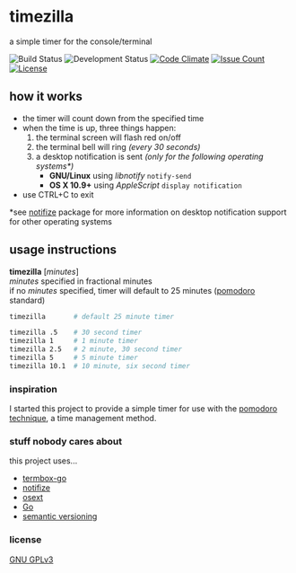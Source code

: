 # timezilla

a simple timer for the console/terminal

![Build Status](https://img.shields.io/travis/ctcpip/timezilla.svg)
![Development Status](https://img.shields.io/badge/development%20status-pre--alpha-red.svg)
[![Code Climate](https://img.shields.io/codeclimate/github/ctcpip/timezilla.svg)](https://codeclimate.com/github/ctcpip/timezilla)
[![Issue Count](https://img.shields.io/codeclimate/issues/github/ctcpip/timezilla.svg)](https://codeclimate.com/github/ctcpip/timezilla/issues)
[![License](https://img.shields.io/badge/license-GNU%20GPLv3-blue.svg)](./LICENSE)

## how it works

* the timer will count down from the specified time
* when the time is up, three things happen:
    1. the terminal screen will flash red on/off
    1. the terminal bell will ring _(every 30 seconds)_
    1. a desktop notification is sent _(only for the following operating systems*)_
        * __GNU/Linux__ using _libnotify_ `notify-send`
        * __OS X 10.9+__ using _AppleScript_ `display notification`
* use CTRL+C to exit

\*see [notifize](http://github.com/ctcpip/notifize) package for more information on desktop notification support for other operating systems

## usage instructions

__timezilla__ [_minutes_]  
_minutes_ specified in fractional minutes  
if no _minutes_ specified, timer will default to 25 minutes ([pomodoro](http://en.wikipedia.org/wiki/Pomodoro_Technique) standard)

~~~ sh
timezilla       # default 25 minute timer

timezilla .5    # 30 second timer
timezilla 1     # 1 minute timer
timezilla 2.5   # 2 minute, 30 second timer
timezilla 5     # 5 minute timer
timezilla 10.1  # 10 minute, six second timer
~~~

### inspiration

I started this project to provide a simple timer for use with the [pomodoro technique](http://en.wikipedia.org/wiki/Pomodoro_Technique), a time management method.

### stuff nobody cares about

this project uses...

* [termbox-go](http://github.com/nsf/termbox-go)
* [notifize](http://github.com/ctcpip/notifize)
* [osext](http://github.com/kardianos/osext)
* [Go](http://golang.org)
* [semantic versioning](http://semver.org/)

### license

[GNU GPLv3](http://www.gnu.org/licenses/gpl-3.0.en.html)
